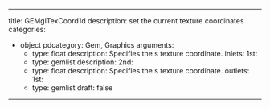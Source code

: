 
---
title: GEMglTexCoord1d
description: set the current texture coordinates
categories:
  - object
pdcategory: Gem, Graphics
arguments:
    - type: float
      description: Specifies the s texture coordinate.
inlets:
  1st:
    - type: gemlist
      description:
  2nd:
    - type: float
      description: Specifies the s texture coordinate.
outlets:
  1st:
    - type: gemlist
draft: false
---

